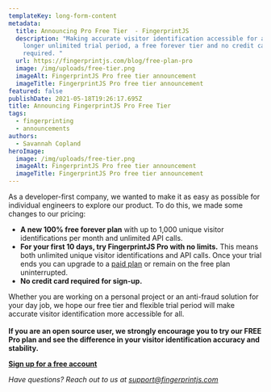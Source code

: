 ```yaml
---
templateKey: long-form-content
metadata:
  title: Announcing Pro Free Tier  - FingerprintJS
  description: "Making accurate visitor identification accessible for all with a
    longer unlimited trial period, a free forever tier and no credit card
    required. "
  url: https://fingerprintjs.com/blog/free-plan-pro
  image: /img/uploads/free-tier.png
  imageAlt: FingerprintJS Pro free tier announcement
  imageTitle: FingerprintJS Pro free tier announcement
featured: false
publishDate: 2021-05-18T19:26:17.695Z
title: Announcing FingerprintJS Pro Free Tier
tags:
  - fingerprinting
  - announcements
authors:
  - Savannah Copland
heroImage:
  image: /img/uploads/free-tier.png
  imageAlt: FingerprintJS Pro free tier announcement
  imageTitle: FingerprintJS Pro free tier announcement
---
```

As a developer-first company, we wanted to make it as easy as possible for individual engineers to explore our product. To do this, we made some changes to our pricing:

* **A  new 100% free forever plan** with up to 1,000 unique visitor identifications per month and unlimited API calls.
* **For your first 10 days,  try FingerprintJS Pro with no limits.** This means both unlimited unique visitor identifications and API calls. Once your trial ends you can upgrade to a [paid plan](https://fingerprintjs.com/pricing/) or remain on the free plan uninterrupted.
* **No credit card required for sign-up.** 

Whether you are working on a personal project or an anti-fraud solution for your day job, we hope our free tier and flexible trial period will make accurate visitor identification more accessible for all.\
\
**If you are an open source user, we strongly encourage you to try our FREE Pro plan and see the difference in your visitor identification accuracy and stability.**

**[Sign up for a free account](https://dashboard.fingerprintjs.com/signup)**

<i>Have questions? Reach out to us at [support@fingerprintjs.com](mailto:support@fingerprintjs.com)</i>
